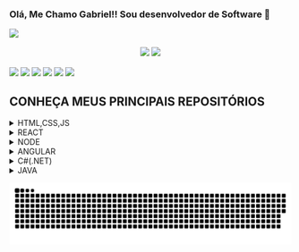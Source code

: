 ### Olá, Me Chamo Gabriel!! Sou desenvolvedor de Software 👋

[![](https://img.shields.io/badge/linkedin-%230077B5.svg?style=for-the-badge&logo=linkedin)](https://www.linkedin.com/in/gabriel-rodrigues-9993181ba/)

<div align="center">
<a href="https://github.com/BrouGabri3l"></a>
  <img height="150em" src="https://github-readme-stats.vercel.app/api?username=BrouGabri3l&show_icons=true&theme=tokyonight&count_private=true" />
  <img height="150em" src="https://github-readme-stats.vercel.app/api/top-langs/?username=BrouGabri3l&theme=tokyonight&layout=compact" />
</div>

<div style="display:inline-block">
  <br>
  <img height="30em" src="https://cdn.jsdelivr.net/gh/devicons/devicon/icons/html5/html5-original.svg" /> 
  <img height="30em" src="https://cdn.jsdelivr.net/gh/devicons/devicon/icons/css3/css3-original.svg" />
  <img height="30em" src="https://cdn.jsdelivr.net/gh/devicons/devicon/icons/javascript/javascript-original.svg" />
  <img height="30em" src="https://cdn.jsdelivr.net/gh/devicons/devicon/icons/react/react-original.svg" />          
  <img height="30em" src="https://cdn.jsdelivr.net/gh/devicons/devicon/icons/angularjs/angularjs-original.svg" />
  <img height="30em" src="https://cdn.jsdelivr.net/gh/devicons/devicon/icons/csharp/csharp-original.svg" />
</div>


## CONHEÇA MEUS PRINCIPAIS REPOSITÓRIOS

<details>
    <summary>HTML,CSS,JS</summary>   
      
  + [Criando um drawer component utilizando shadow DOM](https://github.com/BrouGabri3l/drawer-component)

  + [Clone da página de login do Instagram](https://github.com/BrouGabri3l/dio-instagram-clone)

  + [Jogo da forca Alura - Oracle Next Education](https://github.com/BrouGabri3l/AluraChallenge-jogodaforca)

  + [Codificador de Texto Alura](https://github.com/BrouGabri3l/AluraChallenge-Codificador)
      
</details>

<details>
    <summary>REACT</summary>   
      
  + [CRUD utilizando React e Material](https://github.com/BrouGabri3l/CRUD-ReactMaterial)
      
</details>
<details>
    <summary>NODE</summary>   
      
  + [Api utilizando MongoDB, Express para utilizar com aplicações React](https://github.com/BrouGabri3l/MERN-API)
      
</details>
<details>
    <summary>ANGULAR</summary>   
      
  + [DIO - Angular BanklineApp](https://github.com/BrouGabri3l/bankline-app)
      
</details>
<details>
    <summary>C#(.NET)</summary>   
      
  + [MVC Vendas](https://github.com/BrouGabri3l/SalesWebMvc)
  + [Game Xadrez](https://github.com/BrouGabri3l/Xadrez-Console) 
</details>
<details>
    <summary>JAVA</summary>   
      
  + [DIO - BanklineApi JAVA](https://github.com/BrouGabri3l/bankline-api)
      
</details>

![GitHub Snake Light](https://github.com/BrouGabri3l/BrouGabri3l/blob/output/github-contribution-grid-snake.svg)
<!--
**BrouGabri3l/BrouGabri3l** is a ✨ _special_ ✨ repository because its `README.md` (this file) appears on your GitHub profile.

Here are some ideas to get you started:

- 🔭 I’m currently working on ...
- 🌱 I’m currently learning ...
- 👯 I’m looking to collaborate on ...
- 🤔 I’m looking for help with ...
- 💬 Ask me about ...
- 📫 How to reach me: ...
- 😄 Pronouns: ...
- ⚡ Fun fact: ...
-->
